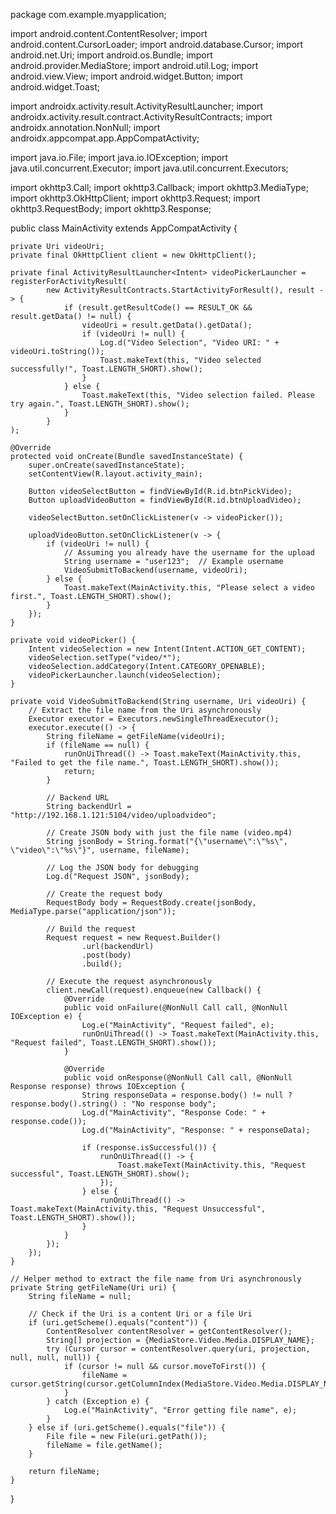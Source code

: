 package com.example.myapplication;

import android.content.ContentResolver;
import android.content.CursorLoader;
import android.database.Cursor;
import android.net.Uri;
import android.os.Bundle;
import android.provider.MediaStore;
import android.util.Log;
import android.view.View;
import android.widget.Button;
import android.widget.Toast;

import androidx.activity.result.ActivityResultLauncher;
import androidx.activity.result.contract.ActivityResultContracts;
import androidx.annotation.NonNull;
import androidx.appcompat.app.AppCompatActivity;

import java.io.File;
import java.io.IOException;
import java.util.concurrent.Executor;
import java.util.concurrent.Executors;

import okhttp3.Call;
import okhttp3.Callback;
import okhttp3.MediaType;
import okhttp3.OkHttpClient;
import okhttp3.Request;
import okhttp3.RequestBody;
import okhttp3.Response;

public class MainActivity extends AppCompatActivity {

    private Uri videoUri;
    private final OkHttpClient client = new OkHttpClient();

    private final ActivityResultLauncher<Intent> videoPickerLauncher = registerForActivityResult(
            new ActivityResultContracts.StartActivityForResult(), result -> {
                if (result.getResultCode() == RESULT_OK && result.getData() != null) {
                    videoUri = result.getData().getData();
                    if (videoUri != null) {
                        Log.d("Video Selection", "Video URI: " + videoUri.toString());
                        Toast.makeText(this, "Video selected successfully!", Toast.LENGTH_SHORT).show();
                    }
                } else {
                    Toast.makeText(this, "Video selection failed. Please try again.", Toast.LENGTH_SHORT).show();
                }
            }
    );

    @Override
    protected void onCreate(Bundle savedInstanceState) {
        super.onCreate(savedInstanceState);
        setContentView(R.layout.activity_main);

        Button videoSelectButton = findViewById(R.id.btnPickVideo);
        Button uploadVideoButton = findViewById(R.id.btnUploadVideo);

        videoSelectButton.setOnClickListener(v -> videoPicker());

        uploadVideoButton.setOnClickListener(v -> {
            if (videoUri != null) {
                // Assuming you already have the username for the upload
                String username = "user123";  // Example username
                VideoSubmitToBackend(username, videoUri);
            } else {
                Toast.makeText(MainActivity.this, "Please select a video first.", Toast.LENGTH_SHORT).show();
            }
        });
    }

    private void videoPicker() {
        Intent videoSelection = new Intent(Intent.ACTION_GET_CONTENT);
        videoSelection.setType("video/*");
        videoSelection.addCategory(Intent.CATEGORY_OPENABLE);
        videoPickerLauncher.launch(videoSelection);
    }

    private void VideoSubmitToBackend(String username, Uri videoUri) {
        // Extract the file name from the Uri asynchronously
        Executor executor = Executors.newSingleThreadExecutor();
        executor.execute(() -> {
            String fileName = getFileName(videoUri);
            if (fileName == null) {
                runOnUiThread(() -> Toast.makeText(MainActivity.this, "Failed to get the file name.", Toast.LENGTH_SHORT).show());
                return;
            }

            // Backend URL
            String backendUrl = "http://192.168.1.121:5104/video/uploadvideo";

            // Create JSON body with just the file name (video.mp4)
            String jsonBody = String.format("{\"username\":\"%s\", \"video\":\"%s\"}", username, fileName);

            // Log the JSON body for debugging
            Log.d("Request JSON", jsonBody);

            // Create the request body
            RequestBody body = RequestBody.create(jsonBody, MediaType.parse("application/json"));

            // Build the request
            Request request = new Request.Builder()
                    .url(backendUrl)
                    .post(body)
                    .build();

            // Execute the request asynchronously
            client.newCall(request).enqueue(new Callback() {
                @Override
                public void onFailure(@NonNull Call call, @NonNull IOException e) {
                    Log.e("MainActivity", "Request failed", e);
                    runOnUiThread(() -> Toast.makeText(MainActivity.this, "Request failed", Toast.LENGTH_SHORT).show());
                }

                @Override
                public void onResponse(@NonNull Call call, @NonNull Response response) throws IOException {
                    String responseData = response.body() != null ? response.body().string() : "No response body";
                    Log.d("MainActivity", "Response Code: " + response.code());
                    Log.d("MainActivity", "Response: " + responseData);

                    if (response.isSuccessful()) {
                        runOnUiThread(() -> {
                            Toast.makeText(MainActivity.this, "Request successful", Toast.LENGTH_SHORT).show();
                        });
                    } else {
                        runOnUiThread(() -> Toast.makeText(MainActivity.this, "Request Unsuccessful", Toast.LENGTH_SHORT).show());
                    }
                }
            });
        });
    }

    // Helper method to extract the file name from Uri asynchronously
    private String getFileName(Uri uri) {
        String fileName = null;

        // Check if the Uri is a content Uri or a file Uri
        if (uri.getScheme().equals("content")) {
            ContentResolver contentResolver = getContentResolver();
            String[] projection = {MediaStore.Video.Media.DISPLAY_NAME};
            try (Cursor cursor = contentResolver.query(uri, projection, null, null, null)) {
                if (cursor != null && cursor.moveToFirst()) {
                    fileName = cursor.getString(cursor.getColumnIndex(MediaStore.Video.Media.DISPLAY_NAME));
                }
            } catch (Exception e) {
                Log.e("MainActivity", "Error getting file name", e);
            }
        } else if (uri.getScheme().equals("file")) {
            File file = new File(uri.getPath());
            fileName = file.getName();
        }

        return fileName;
    }
}
